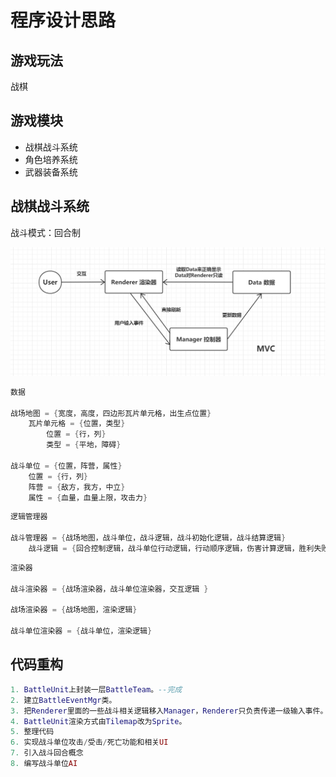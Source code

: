 # 程序设计思路

## 游戏玩法

战棋

## 游戏模块

- 战棋战斗系统
- 角色培养系统
- 武器装备系统

## 战棋战斗系统

战斗模式：回合制

![程序模型: MVC](./Images/MVC.png)

```cpp
数据

战场地图 = {宽度，高度，四边形瓦片单元格，出生点位置}
    瓦片单元格 = {位置，类型}
        位置 = {行，列}
        类型 = {平地，障碍}

战斗单位 = {位置，阵营，属性}
    位置 = {行，列}
    阵营 = {敌方，我方，中立}
    属性 = {血量，血量上限，攻击力}
```

```cpp
逻辑管理器

战斗管理器 = {战场地图，战斗单位，战斗逻辑，战斗初始化逻辑，战斗结算逻辑}
    战斗逻辑 = {回合控制逻辑，战斗单位行动逻辑，行动顺序逻辑，伤害计算逻辑，胜利失败逻辑}
```

```cpp
渲染器

战斗渲染器 = {战场渲染器，战斗单位渲染器，交互逻辑 }

战场渲染器 = {战场地图，渲染逻辑}

战斗单位渲染器 = {战斗单位，渲染逻辑}
```

## 代码重构
```lua
1. BattleUnit上封装一层BattleTeam。--完成
2. 建立BattleEventMgr类。
3. 把Renderer里面的一些战斗相关逻辑移入Manager，Renderer只负责传递一级输入事件。
4. BattleUnit渲染方式由Tilemap改为Sprite。
5. 整理代码
6. 实现战斗单位攻击/受击/死亡功能和相关UI
7. 引入战斗回合概念
8. 编写战斗单位AI
```